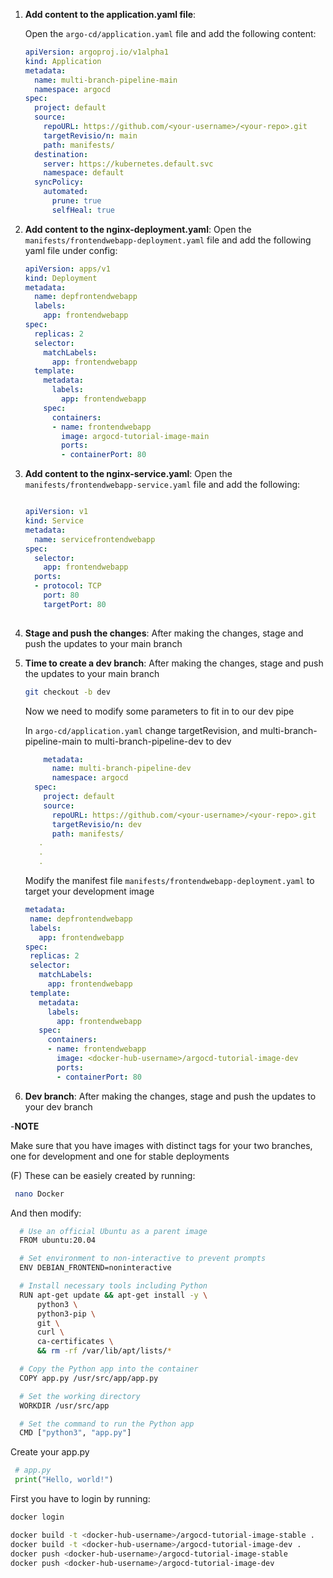 


1. **Add content to the application.yaml file**:

   Open the `argo-cd/application.yaml` file and add the following content:

   ```yaml
   apiVersion: argoproj.io/v1alpha1
   kind: Application
   metadata:
     name: multi-branch-pipeline-main
     namespace: argocd
   spec:
     project: default
     source:
       repoURL: https://github.com/<your-username>/<your-repo>.git
       targetRevisio/n: main
       path: manifests/
     destination:
       server: https://kubernetes.default.svc
       namespace: default
     syncPolicy:
       automated:
         prune: true
         selfHeal: true

   ```


2. **Add content to the nginx-deployment.yaml**:
   Open the `manifests/frontendwebapp-deployment.yaml` file and add the following yaml file under config:
   ```yaml
   apiVersion: apps/v1
   kind: Deployment
   metadata:
     name: depfrontendwebapp
     labels:
       app: frontendwebapp
   spec:
     replicas: 2
     selector:
       matchLabels:
         app: frontendwebapp
     template:
       metadata:
         labels:
           app: frontendwebapp
       spec:
         containers:
         - name: frontendwebapp
           image: argocd-tutorial-image-main
           ports:
           - containerPort: 80
   ```

3. **Add content to the nginx-service.yaml**:
   Open the `manifests/frontendwebapp-service.yaml` file and add the following:

   ```yaml

   apiVersion: v1
   kind: Service
   metadata:
     name: servicefrontendwebapp 
   spec:
     selector:
       app: frontendwebapp 
     ports:
     - protocol: TCP
       port: 80
       targetPort: 80
       
   ```

4. **Stage and push the changes**:
    After making the changes, stage and push the updates to your main branch

5. **Time to create a dev branch**:
    After making the changes, stage and push the updates to your main branch
    ```bash
    git checkout -b dev
    ```


    Now we need to modify some parameters to fit in to our dev pipe

    In `argo-cd/application.yaml` change targetRevision, and multi-branch-pipeline-main to multi-branch-pipeline-dev to dev
    
    ```yaml
        metadata:
          name: multi-branch-pipeline-dev
          namespace: argocd
      spec:
        project: default
        source:
          repoURL: https://github.com/<your-username>/<your-repo>.git
          targetRevisio/n: dev
          path: manifests/
       .
       .
       .
    ```

   Modify the manifest file `manifests/frontendwebapp-deployment.yaml` to target your development image
    ```yaml 
   metadata:
     name: depfrontendwebapp
     labels:
       app: frontendwebapp 
   spec:
     replicas: 2
     selector:
       matchLabels:
         app: frontendwebapp
     template:
       metadata:
         labels:
           app: frontendwebapp
       spec:
         containers:
         - name: frontendwebapp
           image: <docker-hub-username>/argocd-tutorial-image-dev
           ports:
           - containerPort: 80


6. **Dev branch**:
  After making the changes, stage and push the updates to your dev branch 


-**NOTE**

Make sure that you have images with distinct tags for your two branches, one for development and one for stable deployments

(F) These can be easiely created by running:
 ```bash
  nano Docker

  ```
  And then modify:

  ```bash
    # Use an official Ubuntu as a parent image
    FROM ubuntu:20.04

    # Set environment to non-interactive to prevent prompts
    ENV DEBIAN_FRONTEND=noninteractive

    # Install necessary tools including Python
    RUN apt-get update && apt-get install -y \
        python3 \
        python3-pip \
        git \
        curl \
        ca-certificates \
        && rm -rf /var/lib/apt/lists/*

    # Copy the Python app into the container
    COPY app.py /usr/src/app/app.py

    # Set the working directory
    WORKDIR /usr/src/app

    # Set the command to run the Python app
    CMD ["python3", "app.py"]

  ```


Create your app.py 

 ```python
  # app.py 
  print("Hello, world!")

  ```


First you have to login by running:

  ```bash
  docker login 
  ```

  ```bash
  docker build -t <docker-hub-username>/argocd-tutorial-image-stable .
  docker build -t <docker-hub-username>/argocd-tutorial-image-dev .
  docker push <docker-hub-username>/argocd-tutorial-image-stable
  docker push <docker-hub-username>/argocd-tutorial-image-dev
  ```

